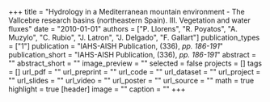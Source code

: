 +++
title = "Hydrology in a Mediterranean mountain environment - The Vallcebre research basins (northeastern Spain). III. Vegetation and water fluxes"
date = "2010-01-01"
authors = ["P. Llorens", "R. Poyatos", "A. Muzylo", "C. Rubio", "J. Latron", "J. Delgado", "F. Gallart"]
publication_types = ["1"]
publication = "IAHS-AISH Publication, (336), _pp. 186-191_"
publication_short = "IAHS-AISH Publication, (336), _pp. 186-191_"
abstract = ""
abstract_short = ""
image_preview = ""
selected = false
projects = []
tags = []
url_pdf = ""
url_preprint = ""
url_code = ""
url_dataset = ""
url_project = ""
url_slides = ""
url_video = ""
url_poster = ""
url_source = ""
math = true
highlight = true
[header]
image = ""
caption = ""
+++
